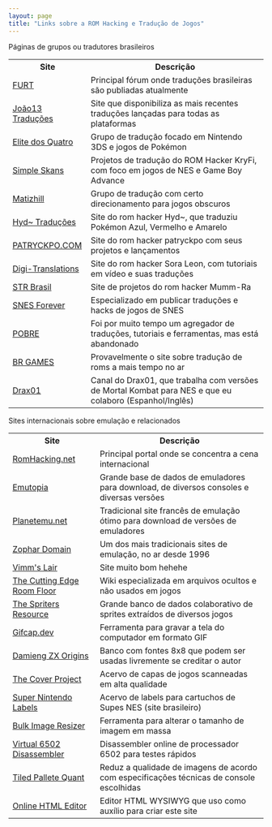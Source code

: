 ```yaml
---
layout: page
title: "Links sobre a ROM Hacking e Tradução de Jogos"
---
```


Páginas de grupos ou tradutores brasileiros

<table class="tabela">
      <tbody><tr>
        <th>Site</th>
        <th>Descrição</th>
      </tr>
      <tr>
        <td><a href="https://www.romhacking.net.br/index.php" target="_blank">FURT</a></td>
        <td>Principal fórum onde traduções brasileiras são publiadas atualmente</td>
      </tr>
      <tr>
        <td><a href="https://joao13traducoes.com/" target="_blank">João13 Traduções</a></td>
        <td>Site que disponibiliza as mais recentes traduções lançadas para todas as plataformas</td>
      </tr>
      <tr>
        <td><a href="https://e4t.com.br/" target="_blank">Elite dos Quatro</a></td>
        <td>Grupo de tradução focado em Nintendo 3DS e jogos de Pokémon</td>
      </tr>
      <tr>
        <td><a href="https://simpleskans.com.br/" target="_blank">Simple Skans</a></td>
        <td>Projetos de tradução do ROM Hacker KryFi, com foco em jogos de NES e Game Boy Advance</td>
      </tr>
      <tr>
        <td><a href="https://www.matizhill.com.br/" target="_blank">Matizhill</a></td>
        <td>Grupo de tradução com certo direcionamento para jogos obscuros</td>
      </tr>
      <tr>
        <td><a href="https://hyd.neocities.org/" target="_blank">Hyd~ Traduções</a></td>
        <td>Site do rom hacker Hyd~, que traduziu Pokémon Azul, Vermelho e Amarelo</td>
      </tr>
      <tr>
        <td><a href="https://patryckpo.com/" target="_blank">PATRYCKPO.COM</a></td>
        <td>Site do rom hacker patryckpo com seus projetos e lançamentos</td>
      </tr>
      <tr>
        <td><a href="https://digi-translations.blogspot.com/" target="_blank">Digi-Translations</a></td>
        <td>Site do rom hacker Sora Leon, com tutoriais em vídeo e suas traduções</td>
      </tr>
      <tr>
        <td><a href="https://strbrgames.blogspot.com/" target="_blank">STR Brasil</a></td>
        <td>Site de projetos do rom hacker Mumm-Ra</td>
      </tr>
      <tr>
        <td><a href="https://www.snesforever.com.br/" target="_blank">SNES Forever</a></td>
        <td>Especializado em publicar traduções e hacks de jogos de SNES</td>
      </tr>
      <tr>
        <td><a href="https://romhackers.org/" target="_blank">POBRE</a></td>
        <td>Foi por muito tempo um agregador de traduções, tutoriais e ferramentas, mas está abandonado</td>
      </tr>
      <tr>
        <td><a href="https://www.brgames.org/" target="_blank">BR GAMES</a></td>
        <td>Provavelmente o site sobre tradução de roms a mais tempo no ar</td>
      </tr>
      <tr>
        <td><a href="https://www.youtube.com/@Drax01-qe9lp" target="_blank">Drax01</a></td>
        <td>Canal do Drax01, que trabalha com versões de Mortal Kombat para NES e que eu colaboro (Espanhol/Inglês)</td>
      </tr>
    </tbody>
</table>

Sites internacionais sobre emulação e relacionados

<table class="tabela">
      <tbody><tr>
        <th>Site</th>
        <th>Descrição</th>
      </tr>
      <tr>
        <td><a href="https://www.romhacking.net" target="_blank">RomHacking.net</a></td>
        <td>Principal portal onde se concentra a cena internacional</td>
      </tr>
      <tr>
        <td><a href="https://www.emutopia.com/" target="_blank">Emutopia</a></td>
        <td>Grande base de dados de emuladores para download, de diversos consoles e diversas versões</td>
      </tr>
      <tr>
        <td><a href="https://planetemu.net/" target="_blank">Planetemu.net</a></td>
        <td>Tradicional site francês de emulação ótimo para download de versões de emuladores</td>
      </tr>
      <tr>
        <td><a href="https://www.zophar.net/" target="_blank">Zophar Domain</a></td>
        <td>Um dos mais tradicionais sites de emulação, no ar desde 1996</td>
      </tr>
      <tr>
        <td><a href="https://vimm.net/" target="_blank">Vimm's Lair</a></td>
        <td>Site muito bom hehehe</td>
      </tr>
      <tr>
        <td><a href="https://tcrf.net/The_Cutting_Room_Floor" target="_blank">The Cutting Edge Room Floor</a></td>
        <td>Wiki especializada em arquivos ocultos e não usados em jogos</td>
      </tr>
      <tr>
        <td><a href="https://www.spriters-resource.com/" target="_blank">The Spriters Resource</a></td>
        <td>Grande banco de dados colaborativo de sprites extraídos de diversos jogos</td>
      </tr>
      <tr>
        <td><a href="https://gifcap.dev/" target="_blank">Gifcap.dev</a></td>
        <td>Ferramenta para gravar a tela do computador em formato GIF</td>
      </tr>
      <tr>
        <td><a href="https://damieng.com/typography/zx-origins/#Display/All" target="_blank">Damieng ZX Origins</a></td>
        <td>Banco com fontes 8x8 que podem ser usadas livremente se creditar o autor</td>
      </tr>
      <tr>
        <td><a href="https://www.thecoverproject.net/index.php">The Cover Project</a></td>
        <td>Acervo de capas de jogos scanneadas em alta qualidade</td>
      </tr>
      <tr>
        <td><a href="https://supernintendolabels.blogspot.com/" target="_blank">Super Nintendo Labels</a></td>
        <td>Acervo de labels para cartuchos de Supes NES (site brasileiro)</td>
      </tr>
      <tr>
        <td><a href="https://redketchup.io/bulk-image-resizer" target="_blank">Bulk Image Resizer</a></td>
        <td>Ferramenta para alterar o tamanho de imagem em massa</td>
      </tr>
      <tr>
        <td><a href="https://www.masswerk.at/6502/disassembler.html" target="_blank">Virtual 6502 Disassembler</a></td>
        <td>Disassembler online de processador 6502 para testes rápidos</td>
      </tr>
      <tr>
        <td><a href="https://rilden.github.io/tiledpalettequant/" target="_blank">Tiled Pallete Quant</a></td>
        <td>Reduz a qualidade de imagens de acordo com especificações técnicas de console escolhidas</td>
      </tr>
      <tr>
        <td><a href="https://onlinehtmleditor.dev/" target="_blank">Online HTML Editor</a></td>
        <td>Editor HTML WYSIWYG que uso como auxílio para criar este site</td>
      </tr>
      <!-- Continuar adicionando as outras linhas da tabela da mesma forma -->
    </tbody>
</table>